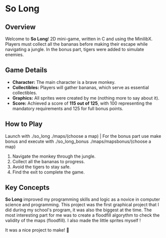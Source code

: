 # So Long

## Overview

Welcome to **So Long**! 2D mini-game, written in C and using the MinilibX. Players must collect all the bananas before making their escape while navigating a jungle. In the bonus part, tigers were added to simulate enemies.

## Game Details

- **Character:** The main character is a brave monkey.
- **Collectibles:** Players will gather bananas, which serve as essential collectibles.
- **Graphics:** All sprites were created by me (nothing more to say about it).
- **Score:** Achieved a score of **115 out of 125**, with 100 representing the mandatory requirements and 125 for full bonus points.

## How to Play

Launch with ./so_long ./maps/(choose a map) |
For the bonus part use make bonus and execute with ./so_long_bonus ./maps/mapsbonus/(choose a map)
1. Navigate the monkey through the jungle.
2. Collect all the bananas to progress.
3. Avoid the tigers to stay safe.
4. Find the exit to complete the game.

## Key Concepts

**So Long** improved my programming skills and logic as a novice in computer science and programming. This project was the first graphical project that I did during my school's program, it was also the biggest at the time.
The most interesting part for me was to create a floodfill algorythm to check the validity of the maps (floodfill). I also made the little sprites myself !

It was a nice project to make! 🍌
